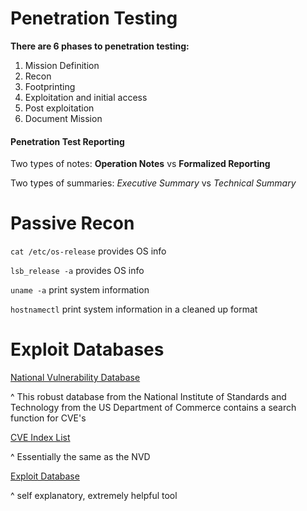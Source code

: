 # Penetration Testing

**There are 6 phases to penetration testing:**

1. Mission Definition
2. Recon
3. Footprinting
4. Exploitation and initial access
5. Post exploitation
6. Document Mission


#### Penetration Test Reporting

Two types of notes: **Operation Notes** vs **Formalized Reporting**

Two types of summaries: *Executive Summary* vs *Technical Summary*

# Passive Recon

`cat /etc/os-release` 	provides OS info

`lsb_release -a`  	provides OS info

`uname -a`  	print system information

`hostnamectl` 	print system information in a cleaned up format

# Exploit Databases

[National Vulnerability Database](https://nvd.nist.gov/vuln/search)

^ This robust database from the National Institute of Standards and Technology from the US Department of Commerce contains a search function for CVE's

[CVE Index List](http://cve.mitre.org/cve/search_cve_list.html)

^ Essentially the same as the NVD

[Exploit Database](https://www.exploit-db.com/)

^ self explanatory, extremely helpful tool

